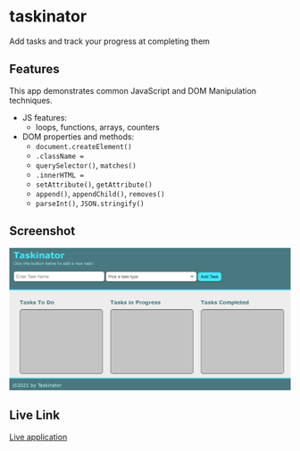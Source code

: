 # taskinator
Add tasks and track your progress at completing them

## Features

This app demonstrates common JavaScript and DOM Manipulation techniques.

- JS features: 
    * loops, functions, arrays, counters
- DOM properties and methods:
    * `document.createElement()`
    * `.className =`
    * `querySelector()`, `matches()`
    * `.innerHTML =` 
    * `setAttribute()`, `getAttribute()`
    * `append()`, `appendChild()`, `removes()`
    * `parseInt()`, `JSON.stringify()`

## Screenshot

![screenshot of taskinator](/assets/images/taskinator.jpg)

## Live Link

[Live application](https://polizoto.github.io/taskinator/)
